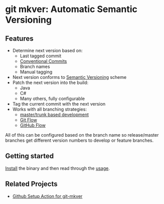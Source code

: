 # git mkver: Automatic Semantic Versioning

## Features

- Determine next version based on:
    - Last tagged commit
    - [Conventional Commits](https://www.conventionalcommits.org/)
    - Branch names
    - Manual tagging
- Next version conforms to [Semantic Versioning](https://semver.org/) scheme
- Patch the next version into the build:
    - Java
    - C#
    - Many others, fully configurable
- Tag the current commit with the next version
- Works with all branching strategies:
    - [master/trunk based development](https://trunkbaseddevelopment.com/)
    - [Git Flow](https://nvie.com/posts/a-successful-git-branching-model/) 
    - [GitHub Flow](https://guides.github.com/introduction/flow/)

All of this can be configured based on the branch name so release/master
branches get different version numbers to develop or feature branches.

## Getting started

[Install](installation) the binary and then read through the [usage](usage).

## Related Projects

* [Github Setup Action for git-mkver](https://github.com/cperezabo/setup-git-mkver)
